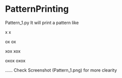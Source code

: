 # PatternPrinting

Pattern_1.py
It will print a pattern like

x
x

ox
ox

xox
xox

oxox
oxox

......
Check Screenshot (Pattern_1.png) for more clearity

